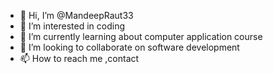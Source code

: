 - 👋 Hi, I’m @MandeepRaut33
- 👀 I’m interested in coding
- 🌱 I’m currently learning about computer application course
- 💞️ I’m looking to collaborate on software development
- 📫 How to reach me ,contact

<!---
MandeepRaut33/MandeepRaut33 is a ✨ special ✨ repository because its `README.md` (this file) appears on your GitHub profile.
You can click the Preview link to take a look at your changes.
--->
